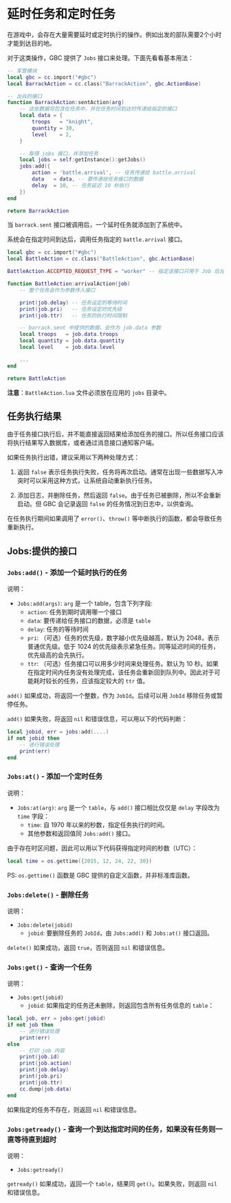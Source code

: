 # 延时任务和定时任务

在游戏中，会存在大量需要延时或定时执行的操作。例如出发的部队需要2个小时才能到达目的地。

对于这类操作，GBC 提供了 `Jobs` 接口来处理。下面先看看基本用法：

~~~lua
-- 军营模块
local gbc = cc.import("#gbc")
local BarrackAction = cc.class("BarrackAction", gbc.ActionBase)

-- 出兵的接口
function BarrackAction:sentAction(arg)
    -- 这些数据将包含在任务中，并在任务时间到达时传递给指定的接口
    local data = {
        troops   = "knight",
        quantity = 30,
        level    = 2,
    }

    -- 取得 jobs 接口，并添加任务
    local jobs = self:getInstance():getJobs()
    jobs:add({
        action = 'battle.arrival', -- 任务传递给 battle.arrival
        data   = data, -- 要传递给任务接口的数据
        delay  = 10, -- 任务延迟 10 秒执行
    })
end

return BarrackAction
~~~

当 `barrack.sent` 接口被调用后，一个延时任务就添加到了系统中。

系统会在指定时间到达后，调用任务指定的 `battle.arrival` 接口。

~~~lua
local gbc = cc.import("#gbc")
local BattleAction = cc.class("BattleAction", gbc.ActionBase)

BattleAction.ACCEPTED_REQUEST_TYPE = "worker" -- 指定该接口只用于 Job 后台任务

function BattleAction:arrivalAction(job)
    -- 整个任务会作为参数传入接口

    print(job.delay) -- 任务设定的等待时间
    print(job.pri)   -- 任务设定的优先级
    print(job.ttr)   -- 任务的执行时间限制

    -- barrack.sent 中提供的数据，会作为 job.data 参数
    local troops   = job.data.troops
    local quantity = job.data.quantity
    local level    = job.data.level

    ...
end

return BattleAction
~~~

**注意**：`BattleAction.lua` 文件必须放在应用的 `jobs` 目录中。


## 任务执行结果

由于任务接口执行后，并不能直接返回结果给添加任务的接口。所以任务接口应该将执行结果写入数据库，或者通过消息接口通知客户端。

如果任务执行出错，建议采用以下两种处理方式：

1.  返回 `false` 表示任务执行失败，任务将再次启动。通常在出现一些数据写入冲突时可以采用这种方式，让系统自动重新执行任务。

2.  添加日志，并删除任务，然后返回 `false`。由于任务已被删除，所以不会重新启动。但 GBC 会记录返回 `false` 的任务情况到日志中，以供查询。

在任务执行期间如果调用了 `error()`、`throw()` 等中断执行的函数，都会导致任务重新执行。


## Jobs:提供的接口

### `Jobs:add()` - 添加一个延时执行的任务

说明：

-   `Jobs:add(args)`: `arg` 是一个 table，包含下列字段:
    -   `action`: 任务到期时调用哪一个接口
    -   `data`: 要传递给任务接口的数据，必须是 `table`
    -   `delay`: 任务的等待时间
    -   `pri`: （可选）任务的优先级，数字越小优先级越高，默认为 2048，表示普通优先级。低于 1024 的优先级表示紧急任务。同等延迟时间的任务，优先级高的会先执行。
    -   `ttr`: （可选）任务接口可以用多少时间来处理任务。默认为 10 秒。如果在指定时间内任务没有处理完成，该任务会重新回到队列中。因此对于可能耗时较长的任务，应该指定较大的 `ttr` 值。

`add()` 如果成功，将返回一个整数，作为 `JobId`。后续可以用 `JobId` 移除任务或暂停任务。

`add()` 如果失败，将返回 `nil` 和错误信息，可以用以下的代码判断：

~~~lua
local jobid, err = jobs:add(....)
if not jobid then
    -- 进行错误处理
    print(err)
end
~~~


### `Jobs:at()` - 添加一个定时任务

说明：

-   `Jobs:at(arg)`: `arg` 是一个 `table`，与 `add()` 接口相比仅仅是 `delay` 字段改为 `time` 字段：
    -   `time`: 自 1970 年以来的秒数，指定任务执行的时间。
    -   其他参数和返回值同 `Jobs:add()` 接口。

由于存在时区问题，因此可以用以下代码获得指定时间的秒数（UTC）：

~~~lua
local time = os.gettime({2015, 12, 24, 22, 30})
~~~

PS: `os.gettime()` 函数是 GBC 提供的自定义函数，并非标准库函数。


### `Jobs:delete()` - 删除任务

说明：

-   `Jobs:delete(jobid)`
    -   `jobid`: 要删除任务的 `JobId`，由 `Jobs:add()` 和 `Jobs:at()` 接口返回。

`delete()` 如果成功，返回 `true`，否则返回 `nil` 和错误信息。


### `Jobs:get()` - 查询一个任务

说明：

-   `Jobs:get(jobid)`
    -   `jobid`: 如果指定的任务还未删除，则返回包含所有任务信息的 `table`：

~~~lua
local job, err = jobs:get(jobid)
if not job then
    -- 进行错误处理
    print(err)
else
    -- 打印 job 内容
    print(job.id)
    print(job.action)
    print(job.delay)
    print(job.pri)
    print(job.ttr)
    cc.dump(job.data)
end
~~~

如果指定的任务不存在，则返回 `nil` 和错误信息。


### `Jobs:getready()` - 查询一个到达指定时间的任务，如果没有任务则一直等待直到超时

说明：

-   `Jobs:getready()`

`getready()` 如果成功，返回一个 `table`，结果同 `get()`。如果失败，则返回 `nil` 和错误信息。

